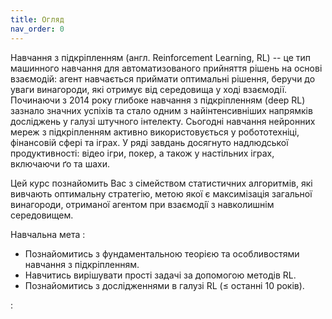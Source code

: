 ```yaml
---
title: Огляд
nav_order: 0
---
```



Навчання з пiдкрiпленням (англ. Reinforcement Learning, RL) -- це тип машинного навчання для автоматизованого прийняття рішень на основi взаємодiй: агент навчається приймати оптимальні рішення, беручи до уваги винагороди, які отримує від середовища у ході взаємодії. Починаючи з 2014
року глибоке навчання з пiдкрiпленням (deep RL) зазнало значних успіхів та стало одним з найiнтенсивнiших напрямкiв
дослiджень у галузі штучного iнтелекту. Сьогоднi навчання нейронних мереж з підкріпленням активно використовується у робототехніці, фінансовій сфері та іграх. У рядi завдань  досягнуто надлюдської продуктивностi: вiдео iгри, покер, а також у настiльних iграх, включаючи ґо та шахи. 

Цей курс познайомить Вас з сiмейством статистичних алгоритмiв, якi вивчають оптимальну
стратегiю, метою якої є максимiзацiя загальної винагороди, отриманої агентом при взаємодiї
з навколишнiм середовищем.

Навчальна мета
: 
- Познайомитись з фундаментальною теорією та особливостями навчання з підкріпленням.
- Навчитись вирішувати прості задачі за допомогою методів RL.	 
- Познайомитись з дослідженнями в галузі RL (≤ останні 10 років).

: 